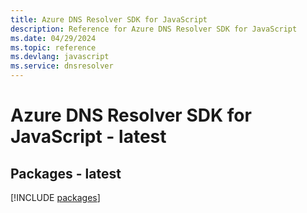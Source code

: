 ```yaml
---
title: Azure DNS Resolver SDK for JavaScript
description: Reference for Azure DNS Resolver SDK for JavaScript
ms.date: 04/29/2024
ms.topic: reference
ms.devlang: javascript
ms.service: dnsresolver
---
```

# Azure DNS Resolver SDK for JavaScript - latest
## Packages - latest
[!INCLUDE [packages](dns-resolver-index.md)]